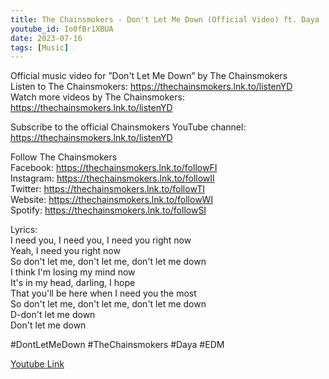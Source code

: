 ```yaml
---
title: The Chainsmokers - Don't Let Me Down (Official Video) ft. Daya
youtube_id: Io0fBr1XBUA
date: 2023-07-16
tags: [Music]
---
```

Official music video for ”Don't Let Me Down” by The Chainsmokers  
Listen to The Chainsmokers: <https://thechainsmokers.lnk.to/listenYD>  
Watch more videos by The Chainsmokers: <https://thechainsmokers.lnk.to/listenYD>  

Subscribe to the official Chainsmokers YouTube channel: <https://thechainsmokers.lnk.to/listenYD>  

Follow The Chainsmokers  
Facebook: <https://thechainsmokers.lnk.to/followFI>  
Instagram: <https://thechainsmokers.lnk.to/followII>  
Twitter: <https://thechainsmokers.lnk.to/followTI>  
Website: <https://thechainsmokers.lnk.to/followWI>  
Spotify: <https://thechainsmokers.lnk.to/followSI>  

Lyrics:  
I need you, I need you, I need you right now  
Yeah, I need you right now  
So don't let me, don't let me, don't let me down  
I think I'm losing my mind now  
It's in my head, darling, I hope  
That you'll be here when I need you the most  
So don't let me, don't let me, don't let me down  
D-don't let me down  
Don't let me down  

#DontLetMeDown #TheChainsmokers #Daya #EDM  


[Youtube Link](https://www.youtube.com/watch?v=Io0fBr1XBUA)  
